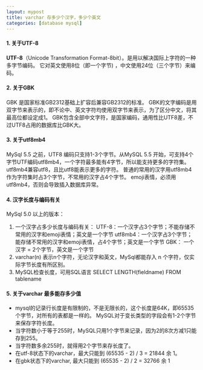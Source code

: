 ```yaml
---
layout: mypost
title: varchar 存多少个汉字，多少个英文
categories: [database mysql]
---
```


#### 1. 关于UTF-8
**UTF-8**（Unicode Transformation Format-8bit）。是用以解决国际上字符的一种多字节编码。
它对英文使用8位（即一个字节) ，中文使用24位（三个字节）来编码。

#### 2. 关于GBK
GBK 是国家标准GB2312基础上扩容后兼容GB2312的标准。
GBK的文字编码是用双字节来表示的，即不论中、英文字符均使用双字节来表示，为了区分中文，将其最高位都设定成1。
GBK包含全部中文字符，是国家编码，通用性比UTF8差，不过UTF8占用的数据库比GBK大。

#### 3. 关于utf8mb4
MySql 5.5 之前，UTF8 编码只支持1-3个字节。从MySQL 5.5 开始，可支持4个字节UTF编码utf8mb4，一个字符最多能有4字节，所以能支持更多的字符集。
utf8mb4兼容utf8，且比utf8能表示更多的字符。
普通的常用的汉字用utf8mb4作为字符集时占3个字节，不常用的汉字占4个字节。
emoji表情，必须用utf8mb4，否则会导致插入数据库异常。
#### 4. 汉字长度与编码有关
MySql 5.0 以上的版本：
1. 一个汉字占多少长度与编码有关：
UTF-8：一个汉字占3个字节；不能存储不常用的汉字和emoji表情；英文是一个字节
utf8mb4：一个汉字占3个字节；能存储不常用的汉字和emoji表情，占4个字节；英文是一个字节
GBK： 一个汉字 = 2个字节，英文是一个字节
2. varchar(n) 表示n个字符，无论汉字和英文，MySql都能存入 n 个字符，仅实际字节长度有所区别。
3. MySQL检查长度，可用SQL语言
SELECT LENGTH(fieldname) FROM tablename

#### 5. 关于varchar 最多能存多少值
- mysql的记录行长度是有限制的，不是无限长的，这个长度是64K，即65535个字节，对所有的表都是一样的。
MySQL对于变长类型的字段会有1-2个字节来保存字符长度。
- 当字符数小于等于255时，MySQL只用1个字节来记录，因为2的8次方减1只能存到255。
- 当字符数多余255时，就得用2个字节来存长度了。
- 在utf-8状态下的varchar，最大只能到 (65535 - 2) / 3 = 21844 余 1。
- 在gbk状态下的varchar, 最大只能到 (65535 - 2) / 2 = 32766 余 1
